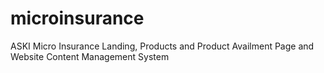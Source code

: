 # microinsurance
ASKI Micro Insurance Landing, Products and Product Availment Page and Website Content Management System

